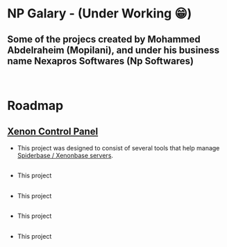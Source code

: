 # NP Galary - (Under Working 😁)

## Some of the projecs created by Mohammed Abdelraheim (Mopilani), and under his business name Nexapros Softwares (Np Softwares)
<br>

# Roadmap

## [Xenon Control Panel](https://github.com/Mopilani/NP_Galary/tree/master/Xenon%20CP)
- This project was designed to consist of several tools that help manage [Spiderbase / Xenonbase servers](https://github.com/Mopilani/spiderbase-xenonbase).

## [](https://github.com/Mopilani/NP_Galary/tree/master/Xenon%20CP)
- This project 

## [](https://github.com/Mopilani/NP_Galary/tree/master/Xenon%20CP)
- This project 

## [](https://github.com/Mopilani/NP_Galary/tree/master/Xenon%20CP)
- This project 

## [](https://github.com/Mopilani/NP_Galary/tree/master/Xenon%20CP)
- This project 
